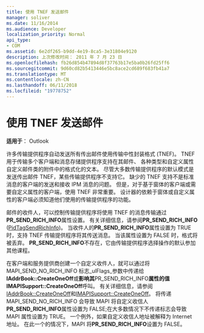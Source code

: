 ```yaml
---
title: 使用 TNEF 发送邮件
manager: soliver
ms.date: 11/16/2014
ms.audience: Developer
localization_priority: Normal
api_type:
- COM
ms.assetid: 6e2df265-b9dd-4e19-8ca5-3e31804e9120
description: 上次修改时间： 2011 年 7 月 23 日
ms.openlocfilehash: fb26d854b47894d8f37763b17e5ba0b26fd25ff6
ms.sourcegitcommit: 9d60cd82b5413446e5bc8ace2cd689f683fb41a7
ms.translationtype: MT
ms.contentlocale: zh-CN
ms.lasthandoff: 06/11/2018
ms.locfileid: "19778752"
---
```

# <a name="sending-messages-with-tnef"></a>使用 TNEF 发送邮件

  
  
**适用于**： Outlook 
  
许多传输提供程序自动发送所有传出邮件使用传输中性封装格式 (TNEF)。 TNEF 用于传输多个客户端和消息存储提供程序支持在其邮件、 各种类型和自定义属性自定义邮件类的附件中的格式化的文本。 尽管大多数传输提供程序的默认模式是发送传出邮件 TNEF，某些传输提供程序不支持它。 缺少的 TNEF 支持不是标准消息的客户端的发送和接收 IPM 消息的问题。 但是，对于基于窗体的客户端或需要自定义属性的客户端，使用 TNEF 非常重要。 设计器的依赖于窗体或自定义属性的客户端必须知道他们使用的传输提供程序的功能。
  
邮件的收件人，可以控制传输提供程序将使用 TNEF 的消息传输通过**PR_SEND_RICH_INFO**属性设置。 有关详细信息，请参阅**PR_SEND_RICH_INFO** ([PidTagSendRichInfo](pidtagsendrichinfo-canonical-property.md))。 当收件人的**PR_SEND_RICH_INFO**属性设置为 TRUE 时，支持 TNEF 传输提供程序将其传送消息。 当该属性设置为 FALSE 时，格式将被丢弃。 **PR_SEND_RICH_INFO**不存在，它由传输提供程序选择操作的默认参加其他课程。 
  
在客户端和服务提供商创建一个自定义收件人，就可以通过将 MAPI_SEND_NO_RICH_INFO 标志_ulFlags_参数中传递给**IAddrBook::CreateOneOff**或**影响其**PR_SEND_RICH_INFO**属性的值IMAPISupport::CreateOneOff**呼叫。 有关详细信息，请参阅[IAddrBook::CreateOneOff](iaddrbook-createoneoff.md)和[IMAPISupport::CreateOneOff](imapisupport-createoneoff.md)。 将传递 MAPI_SEND_NO_RICH_INFO 会导致 MAPI 将自定义收信人**PR_SEND_RICH_INFO**属性设置为 FALSE;在大多数情况下不传递标志会导致 MAPI 属性设置为 TRUE。 一个例外，如果自定义收信人地址被解释为 Internet 地址。 在此一个的情况下，MAPI 将**PR_SEND_RICH_INFO**设置为 FALSE。 
  

